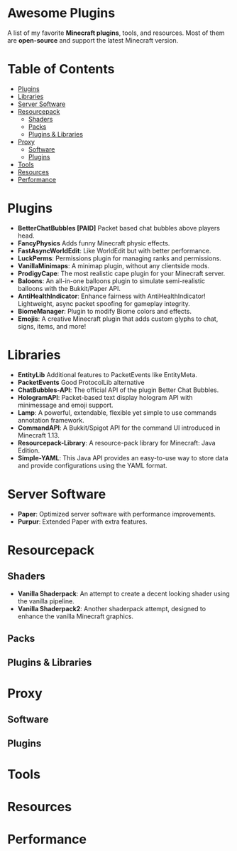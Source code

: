 # Awesome Plugins

A list of my favorite **Minecraft plugins**, tools, and resources. Most of them are **open-source** and support the latest Minecraft version.  

# Table of Contents

- [Plugins](#plugins)
- [Libraries](#libraries)
- [Server Software](#server-software)
- [Resourcepack](#resourcepack)
  - [Shaders](#shaders)
  - [Packs](#packs)
  - [Plugins & Libraries](#plugins-libraries)
- [Proxy](#proxy)
  - [Software](#software)
  - [Plugins](#plugins)
- [Tools](#tools)
- [Resources](#resources)
- [Performance](#performance)

# Plugins
- **BetterChatBubbles [PAID]** Packet based chat bubbles above players head.
- **FancyPhysics** Adds funny Minecraft physic effects.
- **FastAsyncWorldEdit**: Like WorldEdit but with better performance.
- **LuckPerms**: Permissions plugin for managing ranks and permissions.
- **VanillaMinimaps**: A minimap plugin, without any clientside mods.
- **ProdigyCape**: The most realistic cape plugin for your Minecraft server.
- **Baloons**: An all-in-one balloons plugin to simulate semi-realistic balloons with the Bukkit/Paper API.
- **AntiHealthIndicator**: Enhance fairness with AntiHealthIndicator! Lightweight, async packet spoofing for gameplay integrity.
- **BiomeManager**: Plugin to modify Biome colors and effects.
- **Emojis**: A creative Minecraft plugin that adds custom glyphs to chat, signs, items, and more!

# Libraries
- **EntityLib** Additional features to PacketEvents like EntityMeta.
- **PacketEvents** Good ProtocolLib alternative
- **ChatBubbles-API**: The official API of the plugin Better Chat Bubbles.
- **HologramAPI**: Packet-based text display hologram API with minimessage and emoji support.
- **Lamp**: A powerful, extendable, flexible yet simple to use commands annotation framework.
- **CommandAPI**: A Bukkit/Spigot API for the command UI introduced in Minecraft 1.13.
- **Resourcepack-Library**: A resource-pack library for Minecraft: Java Edition.
- **Simple-YAML**: This Java API provides an easy-to-use way to store data and provide configurations using the YAML format.


# Server Software
- **Paper**: Optimized server software with performance improvements.
- **Purpur**: Extended Paper with extra features.

# Resourcepack

## Shaders
- **Vanilla Shaderpack**: An attempt to create a decent looking shader using the vanilla pipeline.
- **Vanilla Shaderpack2**: Another shaderpack attempt, designed to enhance the vanilla Minecraft graphics.

## Packs

## Plugins & Libraries

# Proxy

## Software

## Plugins

# Tools

# Resources

# Performance
